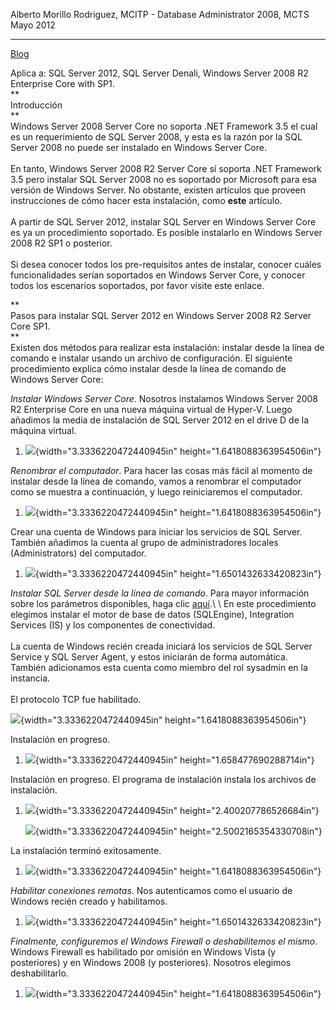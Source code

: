   Alberto Morillo Rodriguez, MCITP - Database Administrator 2008, MCTS   Mayo 2012
  ---------------------------------------------------------------------- -----------
  [Blog](http://albertomorillosqlserver.blogspot.com/)

Aplica a: SQL Server 2012, SQL Server Denali, Windows Server 2008 R2
Enterprise Core with SP1.\
**\
Introducción\
**\
Windows Server 2008 Server Core no soporta .NET Framework 3.5 el cual es
un requerimiento de SQL Server 2008, y esta es la razón por la SQL
Server 2008 no puede ser instalado en Windows Server Core.\
\
En tanto, Windows Server 2008 R2 Server Core sí soporta .NET Framework
3.5 pero instalar SQL Server 2008 no es soportado por Microsoft para esa
versión de Windows Server. No obstante, existen artículos que proveen
instrucciones de cómo hacer esta instalación, como **este** artículo.\
\
A partir de SQL Server 2012, instalar SQL Server en Windows Server Core
es ya un procedimiento soportado. Es posible instalarlo en Windows
Server 2008 R2 SP1 o posterior.\
\
Si desea conocer todos los pre-requisitos antes de instalar, conocer
cuáles funcionalidades serían soportados en Windows Server Core, y
conocer todos los escenarios soportados, por favor visite este enlace.

**\
Pasos para instalar SQL Server 2012 en Windows Server 2008 R2 Server
Core SP1.\
**\
Existen dos métodos para realizar esta instalación: instalar desde la
línea de comando e instalar usando un archivo de configuración. El
siguiente procedimiento explica cómo instalar desde la línea de comando
de Windows Server Core:

*Instalar Windows Server Core*. Nosotros instalamos Windows Server 2008
R2 Enterprise Core en una nueva máquina virtual de Hyper-V. Luego
añadimos la media de instalación de SQL Server 2012 en el drive D de la
máquina virtual.

1.  ![](./media/media/image1.png){width="3.3336220472440945in"
    height="1.6418088363954506in"}

*Renombrar el computador*. Para hacer las cosas más fácil al momento de
instalar desde la línea de comando, vamos a renombrar el computador como
se muestra a continuación, y luego reiniciaremos el computador.

1.  ![](./media/media/image2.png){width="3.3336220472440945in"
    height="1.6418088363954506in"}

Crear una cuenta de Windows para iniciar los servicios de SQL Server.
También añadimos la cuenta al grupo de administradores locales
(Administrators) del computador.

1.  ![](./media/media/image3.png){width="3.3336220472440945in"
    height="1.6501432633420823in"}

*Instalar SQL Server desde la línea de comando*. Para mayor información
sobre los parámetros disponibles, haga clic
[aquí](http://msdn.microsoft.com/en-us/library/ms144259(v=sql.110).aspx).\
\
En este procedimiento elegimos instalar el motor de base de datos
(SQLEngine), Integration Services (IS) y los componentes de
conectividad.\
\
La cuenta de Windows recién creada iniciará los servicios de SQL Server
Service y SQL Server Agent, y estos iniciarán de forma automática.
También adicionamos esta cuenta como miembro del rol sysadmin en la
instancia.\
\
El protocolo TCP fue habilitado.

![](./media/media/image4.png){width="3.3336220472440945in"
height="1.6418088363954506in"}

Instalación en progreso.

1.  ![](./media/media/image5.png){width="3.3336220472440945in"
    height="1.658477690288714in"}

Instalación en progreso. El programa de instalación instala los archivos
de instalación.

1.  ![](./media/media/image6.png){width="3.3336220472440945in"
    height="2.400207786526684in"}

    ![](./media/media/image7.png){width="3.3336220472440945in"
    height="2.5002165354330708in"}

La instalación terminó exitosamente.

1.  ![](./media/media/image8.png){width="3.3336220472440945in"
    height="1.6418088363954506in"}

*Habilitar conexiones remotas*. Nos autenticamos como el usuario de
Windows recién creado y habilitamos.

1.  ![](./media/media/image9.png){width="3.3336220472440945in"
    height="1.6501432633420823in"}

*Finalmente, configuremos el Windows Firewall o deshabilitemos el
mismo*. Windows Firewall es habilitado por omisión en Windows Vista (y
posteriores) y en Windows 2008 (y posteriores). Nosotros elegimos
deshabilitarlo.

1.  ![](./media/media/image10.png){width="3.3336220472440945in"
    height="1.6418088363954506in"}


